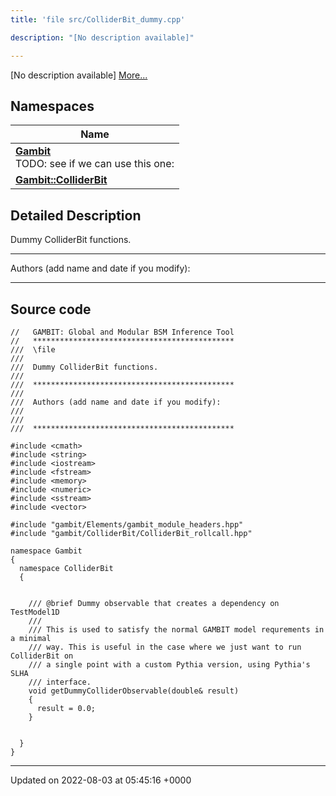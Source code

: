 ```yaml
---
title: 'file src/ColliderBit_dummy.cpp'

description: "[No description available]"

---
```







[No description available] [More...](#detailed-description)

## Namespaces

| Name           |
| -------------- |
| **[Gambit](/documentation/code/darkbit/namespaces/namespacegambit/)** <br>TODO: see if we can use this one:  |
| **[Gambit::ColliderBit](/documentation/code/darkbit/namespaces/namespacegambit_1_1colliderbit/)**  |

## Detailed Description


Dummy ColliderBit functions.



------------------

Authors (add name and date if you modify):



------------------




## Source code

```
//   GAMBIT: Global and Modular BSM Inference Tool
//   *********************************************
///  \file
///
///  Dummy ColliderBit functions.
///
///  *********************************************
///
///  Authors (add name and date if you modify):
///
///
///  *********************************************

#include <cmath>
#include <string>
#include <iostream>
#include <fstream>
#include <memory>
#include <numeric>
#include <sstream>
#include <vector>

#include "gambit/Elements/gambit_module_headers.hpp"
#include "gambit/ColliderBit/ColliderBit_rollcall.hpp"

namespace Gambit
{
  namespace ColliderBit
  {


    /// @brief Dummy observable that creates a dependency on TestModel1D
    ///
    /// This is used to satisfy the normal GAMBIT model requrements in a minimal
    /// way. This is useful in the case where we just want to run ColliderBit on
    /// a single point with a custom Pythia version, using Pythia's SLHA
    /// interface.
    void getDummyColliderObservable(double& result)
    {
      result = 0.0;
    }


  }
}
```


-------------------------------

Updated on 2022-08-03 at 05:45:16 +0000
